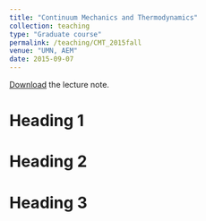```yaml
---
title: "Continuum Mechanics and Thermodynamics"
collection: teaching
type: "Graduate course"
permalink: /teaching/CMT_2015fall
venue: "UMN, AEM"
date: 2015-09-07
---
```


[Download](https://www.researchgate.net/publication/353922001_Hand-written_lecture_notes_on_continuum_mechanics_and_thermodynamics) the lecture note.

Heading 1
======

Heading 2
======

Heading 3
======
